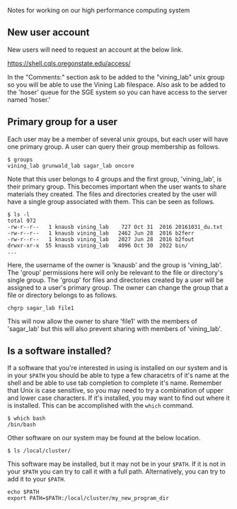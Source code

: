 Notes for working on our high performance computing system

## New user account

New users will need to request an account at the below link.

https://shell.cqls.oregonstate.edu/access/

In the "Comments:" section ask to be added to the "vining_lab" unix group so you will be able to use the Vining Lab filespace.
Also ask to be added to the 'hoser' queue for the SGE system so you can have access to the server named 'hoser.'

## Primary group for a user

Each user may be a member of several unix groups, but each user will have one primary group.
A user can query their group membership as follows.

```
$ groups
vining_lab grunwald_lab sagar_lab oncore
```

Note that this user belongs to 4 groups and the first group, 'vining_lab', is their primary group.
This becomes important when the user wants to share materials they created.
The files and directories created by the user will have a single group associated with them.
This can be seen as follows.

```
$ ls -l
total 972
-rw-r--r--   1 knausb vining_lab    727 Oct 31  2016 20161031_du.txt
-rw-r--r--   1 knausb vining_lab   2462 Jun 28  2016 b2ferr
-rw-r--r--   1 knausb vining_lab   2027 Jun 28  2016 b2fout
drwxr-xr-x  55 knausb vining_lab   4096 Oct 30  2022 bin/
...
```

Here, the username of the owner is 'knausb' and the group is 'vining_lab'.
The 'group' permissions here will only be relevant to the file or directory's single group.
The 'group' for files and directories created by a user will be assigned to a user's primary group.
The owner can change the group that a file or directory belongs to as follows.

```
chgrp sagar_lab file1
```

This will now allow the owner to share 'file1' with the members of 'sagar_lab' but this will also prevent sharing with members of 'vining_lab'.


## Is a software installed?

If a software that you're interested in using is installed on our system and is in your `$PATH` you should be able to type a few characetrs of it's name at the shell and be able to use tab completion to complete it's name.
Remember that Unix is case sensitive, so you may need to try a combination of upper and lower case characters.
If it's installed, you may want to find out where it is installed.
This can be accomplished with the `which` command.

```
$ which bash
/bin/bash
```

Other software on our system may be found at the below location.

```
$ ls /local/cluster/
```

This software may be installed, but it may not be in your `$PATH`.
If it is not in your `$PATH` you can try to call it with a full path.
Alternatively, you can try to add it to your `$PATH`.

```
echo $PATH
export PATH=$PATH:/local/cluster/my_new_program_dir
```


